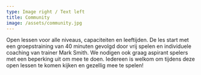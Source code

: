 ```yaml
---
type: Image right / Text left
title: Community
image: /assets/community.jpg
---
```

Open lessen voor alle niveaus, capaciteiten en leeftijden. De les start met een groepstraining van 40 minuten gevolgd door vrij spelen en individuele coaching van trainer Mark Smith. We nodigen ook graag aspirant spelers met een beperking uit om mee te doen. Iedereen is welkom om tijdens deze open lessen te komen kijken en gezellig mee te spelen!